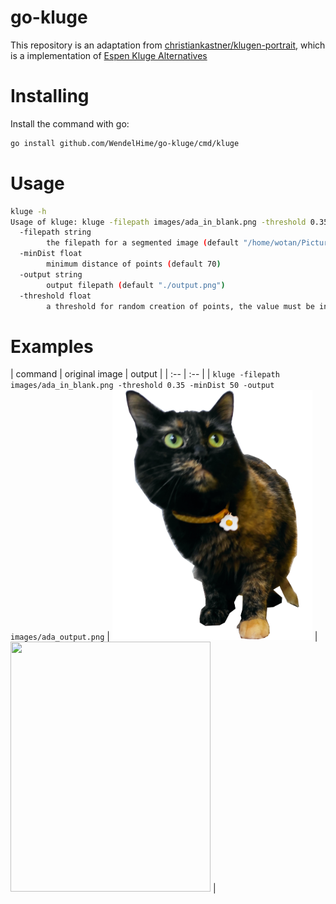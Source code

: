 # go-kluge

This repository is an adaptation from [christiankastner/klugen-portrait](https://github.com/christiankastner/klugen-portrait), which is a implementation of [Espen Kluge Alternatives](https://www.espen.xyz/alternatives-new-portrait-series-2019)

# Installing

Install the command with go:
```bash
go install github.com/WendelHime/go-kluge/cmd/kluge
```

# Usage

```bash
kluge -h
Usage of kluge: kluge -filepath images/ada_in_blank.png -threshold 0.35 -minDist 50 -output images/ada_output.png
  -filepath string
        the filepath for a segmented image (default "/home/wotan/Pictures/ada_in_blank.png")
  -minDist float
        minimum distance of points (default 70)
  -output string
        output filepath (default "./output.png")
  -threshold float
        a threshold for random creation of points, the value must be in the range 0, 100. (default 0.25)
```

# Examples


| command | original image | output |
| :-- | :-- |
| `kluge -filepath images/ada_in_blank.png -threshold 0.35 -minDist 50 -output images/ada_output.png` | <img src="https://github.com/WendelHime/go-kluge/raw/main/images/ada_in_blank.png" width="320" height="400"> | <img src="https://github.com/WendelHime/go-kluge/raw/main/images/ada_output.png" width="320" height="400"> |

